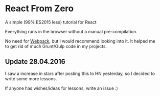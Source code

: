 # React From Zero

A simple (99% ES2015 less) tutorial for React 

Everything runs in the browser without a manual pre-compilation.

No need for [Webpack](https://webpack.github.io/), but I would recommend looking into it. It helped me to get rid of much Grunt/Gulp code in my projects.

## Update 28.04.2016

I saw a increase in stars after posting this to HN yesterday, so I decided to write some more lessons.

If anyone has wishes/ideas for lessons, write an issue :)
